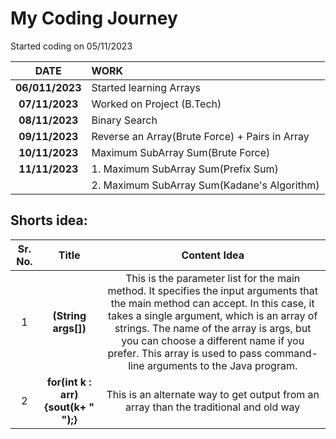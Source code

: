 # My Coding Journey

Started coding on 05/11/2023

|    **DATE**     | **WORK**                                       |
| :-------------: | :--------------------------------------------- |
| **06/011/2023** | Started learning Arrays                        |
| **07/11/2023**  | Worked on Project (B.Tech)                     |
| **08/11/2023**  | Binary Search                                  |
| **09/11/2023**  | Reverse an Array(Brute Force) + Pairs in Array |
| **10/11/2023**  | Maximum SubArray Sum(Brute Force)              |
| **11/11/2023**  | 1. Maximum SubArray Sum(Prefix Sum)            |
|                 | 2. Maximum SubArray Sum(Kadane's Algorithm)    |

## Shorts idea:

| Sr. No. |                Title                |                                                                                                                                                                    Content Idea                                                                                                                                                                    |
| :-----: | :---------------------------------: | :------------------------------------------------------------------------------------------------------------------------------------------------------------------------------------------------------------------------------------------------------------------------------------------------------------------------------------------------: |
|    1    |         **(String args[])**         | This is the parameter list for the main method. It specifies the input arguments that the main method can accept. In this case, it takes a single argument, which is an array of strings. The name of the array is args, but you can choose a different name if you prefer. This array is used to pass command-line arguments to the Java program. |
|    2    | **for(int k : arr){sout(k+ " ");}** |                                                                                                                               This is an alternate way to get output from an array than the traditional and old way                                                                                                                                |
